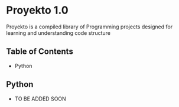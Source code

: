 # Proyekto 1.0
Proyekto is a compiled library of Programming projects designed for learning and understanding code structure

## Table of Contents
- Python

## Python
- TO BE ADDED SOON

